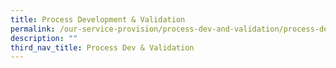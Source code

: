 ```yaml
---
title: Process Development & Validation
permalink: /our-service-provision/process-dev-and-validation/process-development-validation/
description: ""
third_nav_title: Process Dev & Validation
---
```


